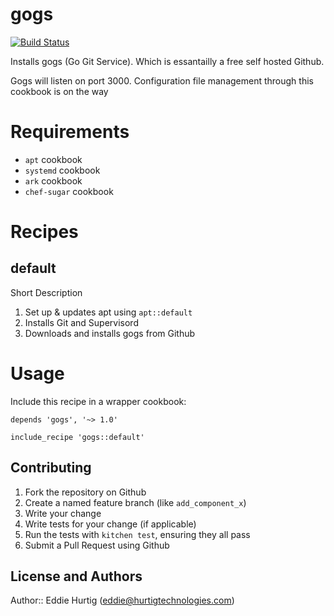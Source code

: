 # gogs

[![Build Status](https://travis-ci.org/EdHurtig/chef-gogs.svg)](https://travis-ci.org/EdHurtig/chef-gogs)

Installs gogs (Go Git Service).  Which is essantailly a free self hosted Github.

Gogs will listen on port 3000.  Configuration file management through this cookbook is on the way

# Requirements

* `apt` cookbook
* `systemd` cookbook
* `ark` cookbook
* `chef-sugar` cookbook


# Recipes

## default

Short Description

1. Set up & updates apt using `apt::default`
2. Installs Git and Supervisord
3. Downloads and installs gogs from Github


# Usage

Include this recipe in a wrapper cookbook:

```
depends 'gogs', '~> 1.0'
```

```
include_recipe 'gogs::default'
```

## Contributing

1. Fork the repository on Github
2. Create a named feature branch (like `add_component_x`)
3. Write your change
4. Write tests for your change (if applicable)
5. Run the tests with `kitchen test`, ensuring they all pass
6. Submit a Pull Request using Github

## License and Authors

Author:: Eddie Hurtig (eddie@hurtigtechnologies.com)
